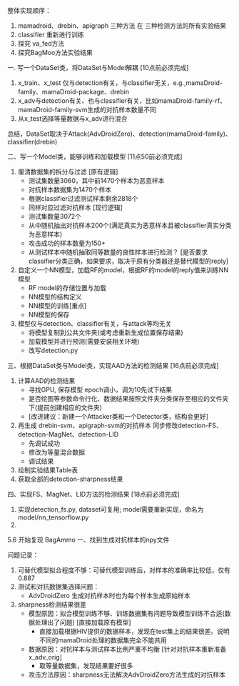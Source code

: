 整体实现顺序：
1. mamadroid、drebin、apigraph 三种方法 在 三种检测方法的所有实验结果
2. classifier 重新进行训练
3. 探究 va_fed方法
4. 探究BagMoo方法实验结果

一. 写一个DataSet类，将DataSet与Model解耦   [10点前必须完成]
1. x_train、x_test 仅与detection有关，与classifier无关，e.g.,mamaDroid-family、mamaDroid-package、drebin
2. x_adv与detection有关、也与classifier有关，比如mamaDroid-family-rf、mamaDroid-family-svm生成的对抗样本数量不同
3. 从x_test选择等量数据与x_adv进行混合

总结，DataSet取决于Attack(AdvDroidZero)、detection(mamaDroid-family)、classifier(drebin)

二、写一个Model类，能够训练和加载模型  [11点50前必须完成]
1. 厘清数据集的拆分与过滤
    [原有逻辑]
    - 测试集数量3060，其中前1470个样本为恶意样本
    - 对抗样本数据集为1470个样本
    - 根据classifier过滤测试样本剩余2818个
    - 同样对应过滤对抗样本
    [现行逻辑]
    - 测试集数量3072个
    - 从中随机抽出对抗样本200个(满足真实为恶意样本且被classifier真实分类为恶意样本)
    - 攻击成功的样本数量为150+
    - 从测试样本中随机抽取同等数量的良性样本进行检测？ 
      [是否要求classifier分类正确，如果要求，取决于原有分类器还是替代模型的reply]
2. 自定义一个NN模型，加载RF的model，根据RF的model的reply值来训练NN模型
    - RF model的存储位置与加载
    - NN模型的结构定义
    - NN模型的训练[重点]
    - NN模型的保存
3. 模型仅与detection、classifier有关，与attack等均无关
    - 将模型复制到公共文件夹(或考虑重新生成位置保存结果)
    - 加载模型并进行预测(需要安装相关环境)
    - 改写detection.py


三、根据DataSet类与Model类，实现AAD方法的检测结果   [16点前必须完成]
1. 计算AAD的检测结果
   - 寻找GPU, 保存模型   epoch调小，调为10先试下结果
   - 是否绘图等参数命令行化、数据结果按照文件夹分类保存至相应的文件夹下(提前创建相应的文件夹)
   - [改进建议：新建一个Attacker类和一个Detector类，结构会更好]
2. 再生成 drebin-svm、apigraph-svm的对抗样本    同步修改detection-FS、detection-MagNet、detection-LID
   - 先调试成功
   - 修改为等量混合数据
   - 调试结果
3. 绘制实验结果Table表
4. 获取全部的detection-sharpness结果


四、实现FS、MagNet、LID方法的检测结果    [18点前必须完成]
1. 实现detection_fs.py, dataset可复用; model需要重新实现，命名为model/nn_tensorflow.py
2. 

5.6 开始复现 BagAmmo
一、找到生成对抗样本的npy文件





问题记录：
1. 可替代模型拟合程度不够：可替代模型训练后，对样本的准确率比较低，仅有0.887
2. 测试和对抗数据集选择问题：
   - AdvDroidZero 生成对抗样本时也为每个样本生成原始样本
3. sharpness检测结果很差
   - 模型原因：拟合模型训练不够、训练数据集有问题导致模型训练不合适(数据处理出了问题)  [直接加载原有模型]
     - 直接加载根据HIV提供的数据样本，发现在test集上的结果很差。说明不同的mamaDroid处理的数据集完全不能共用
   - 数据原因：对抗样本与测试样本比例严重不均衡   [针对对抗样本重新准备 x_adv_orig]
     - 取等量数据集，发现结果要好很多
   - 攻击方法原因：sharpness无法解决AdvDroidZero方法生成的对抗样本
